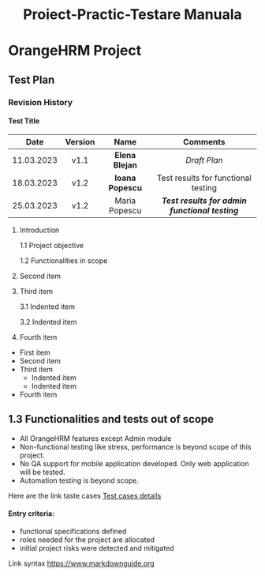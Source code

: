 #  <h1 align="center">Proiect-Practic-Testare Manuala<h1>
# OrangeHRM Project
## Test Plan 

### Revision History
#### Test Title
| Date  | Version    | Name    | Comments | 
| :-----: | :---: | :---: | :-----: |
| 11.03.2023 | v1.1   | **Elena Blejan**  |*Draft Plan* |
| 18.03.2023 | v1.2  | __Ioana Popescu__| Test results for functional testing |
| 25.03.2023 | v1.2| Maria Popescu | ***Test results for admin functional testing*** |

1. Introduction 

    1.1 Project objective 
    
    1.2 Functionalities in scope 
  
2. Second item
3. Third item

    3.1 Indented item
    
    3.2 Indented item
4. Fourth item

- First item
- Second item
- Third item
    - Indented item
    - Indented item
- Fourth item


## 1.3 Functionalities and tests out of scope

- All OrangeHRM features except Admin module
- Non-functional testing like stress, performance is beyond scope of this project.
- No QA support for mobile application developed. Only web application will be tested.
- Automation testing is beyond scope.

Here are the link taste cases  [Test cases details](https://github.com/ElenaBlejan/Proiect-Practic-Testare-Manuala/blob/main/screen.jpg) 


#### Entry criteria: 
- functional specifications defined 
- roles needed for the project are allocated 
- initial project risks were detected and mitigated  

Link syntax <https://www.markdownguide.org>
